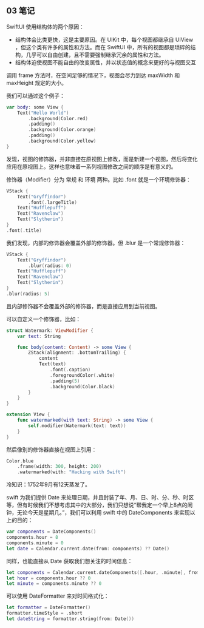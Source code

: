 ## 03 笔记

SwiftUI 使用结构体的两个原因：
* 结构体会比类更快，这是主要原因。在 UIKit 中，每个视图都继承自 UIView ，但这个类有许多的属性和方法。而在 SwiftUI 中，所有的视图都是琐碎的结构，几乎可以自由创建，且不需要强制继承冗余的属性和方法。
* 结构体迫使视图不能自由的改变属性，并以状态值的概念来更好的与视图交互

调用 frame 方法时，在空间足够的情况下，视图会尽力到达 maxWidth 和 maxHeight 规定的大小。

我们可以通过这个例子：
```swift
var body: some View {
    Text("Hello World")
        .background(Color.red)
        .padding()
        .background(Color.orange)
        .padding()
        .background(Color.yellow)
}
```
发现，视图的修饰器，并非直接在原视图上修改，而是新建一个视图，然后将变化应用在原视图上。这样也意味着一系列视图修改之间的顺序是有意义的。

修饰器（Modifier）分为 常规 和 环境 两种。比如 .font 就是一个环境修饰器：
```swift
VStack {
    Text("Gryffindor")
        .font(.largeTitle)
    Text("Hufflepuff")
    Text("Ravenclaw")
    Text("Slytherin")
}
.font(.title)
```
我们发现，内部的修饰器会覆盖外部的修饰器。但 .blur 是一个常规修饰器：
```swift
VStack {
    Text("Gryffindor")
        .blur(radius: 0)
    Text("Hufflepuff")
    Text("Ravenclaw")
    Text("Slytherin")
}
.blur(radius: 5)
```
且内部修饰器不会覆盖外部的修饰器，而是直接应用到当前视图。

可以自定义一个修饰器，比如：
```swift
struct Watermark: ViewModifier {
    var text: String

    func body(content: Content) -> some View {
        ZStack(alignment: .bottomTrailing) {
            content
            Text(text)
                .font(.caption)
                .foregroundColor(.white)
                .padding(5)
                .background(Color.black)
        }
    }
}

extension View {
    func watermarked(with text: String) -> some View {
        self.modifier(Watermark(text: text))
    }
}
```
然后像别的修饰器直接在视图上引用：
```swift
Color.blue
    .frame(width: 300, height: 200)
    .watermarked(with: "Hacking with Swift")
```

冷知识：1752年9月有12天蒸发了。

swift 为我们提供 Date 来处理日期，并且封装了年、月、日、时、分、秒、时区等，但有时候我们不想考虑其中的大部分，我们只想说“帮我定一个早上8点的闹钟，无论今天是星期几。”，我们可以利用 swift 中的 DateComponents 来实现以上的目的：
```swift
var components = DateComponents()
components.hour = 8
components.minute = 0
let date = Calendar.current.date(from: components) ?? Date()
```
同样，也能直接从 Date 获取我们想关注的时间信息：
```swift
let components = Calendar.current.dateComponents([.hour, .minute], from: someDate)
let hour = components.hour ?? 0
let minute = components.minute ?? 0
```

可以使用 DateFormatter 来对时间格式化：
```swift
let formatter = DateFormatter()
formatter.timeStyle = .short
let dateString = formatter.string(from: Date())
```


